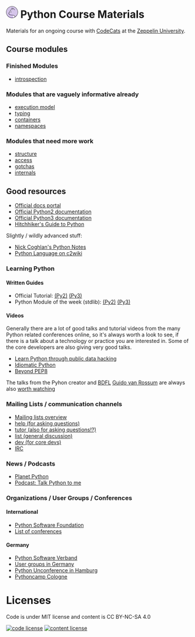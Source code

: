 # ![logo](logo.png) Python Course Materials

Materials for an ongoing course with [CodeCats](http://codecats.io/) at the [Zeppelin University](https://www.zu.de/). 

## Course modules

### Finished Modules 

* [introspection](introspection/main.md)

### Modules that are vaguely informative already

* [execution model](execution-model/main.md)
* [typing](typing/main.md)
* [containers](containers/main.md)
* [namespaces](introspection/main.md)

### Modules that need more work

* [structure](structure/main.md)
* [access](access/main.md)
* [gotchas](gotchas/main.md)
* [internals](internals/main.md)

## Good resources

* [Official docs portal](https://www.python.org/doc/)
* [Official Python2 documentation](https://docs.python.org/2/)
* [Official Python3 documentation](https://docs.python.org/3/)
* [Hitchhiker's Guide to Python](http://docs.python-guide.org/en/latest/)

Slightly / wildly advanced stuff:

* [Nick Coghlan's Python Notes](http://python-notes.curiousefficiency.org/en/latest/index.html)
* [Python Language on c2wiki](http://c2.com/cgi/wiki?PythonLanguage)

### Learning Python

#### Written Guides

* Official Tutorial: [(Py2)](https://docs.python.org/2/tutorial/) [(Py3)](https://docs.python.org/3/tutorial/)
* Python Module of the week (stdlib): [(Py2)](https://pymotw.com/2/) [(Py3)](https://pymotw.com/3/)

#### Videos

Generally there are a lot of good talks and tutorial videos from the many Python related conferences online, so it's always worth a look to see, if there is a talk about a technology or practice you are interested in. Some of the core developers are also giving very good talks.

* [Learn Python through public data hacking](https://www.youtube.com/watch?v=RrPZza_vZ3w)
* [Idiomatic Python](https://www.youtube.com/watch?v=OSGv2VnC0go)
* [Beyond PEP8](https://www.youtube.com/watch?v=wf-BqAjZb8M)
 
The talks from the Pyhon creator and [BDFL](https://de.wikipedia.org/wiki/Benevolent_Dictator_for_Life) [Guido van Rossum](https://www.python.org/~guido/) are always also [worth watching](https://www.youtube.com/watch?v=ugqu10JV7dk)

### Mailing Lists / communication channels

* [Mailing lists overview](https://mail.python.org/mailman/listinfo)
* [help (for asking questions)](https://mail.python.org/mailman/listinfo/python-help)
* [tutor (also for asking questions!?)](https://mail.python.org/mailman/listinfo/tutor)
* [list (general discussion)](https://mail.python.org/mailman/listinfo/python-list)
* [dev (for core devs)](https://mail.python.org/mailman/listinfo/python-list)
* [IRC](https://www.python.org/community/irc/)

### News / Podcasts

* [Planet Python](http://planetpython.org/)
* [Podcast: Talk Python to me](https://talkpython.fm/)

### Organizations / User Groups / Conferences

#### International

* [Python Software Foundation](https://www.python.org/psf/)
* [List of conferences](https://www.python.org/community/workshops/)

#### Germany

* [Python Software Verband](http://pysv.org)
* [User groups in Germany](http://python-verband.org/mitmachen/ug)
* [Python Unconference in Hamburg](http://www.pyunconf.de/)
* [Pythoncamp Cologne](https://barcamptools.eu/pycamp201604)

# Licenses

Code is under MIT license and content is CC BY-NC-SA 4.0

[![code license](https://upload.wikimedia.org/wikipedia/commons/thumb/0/0b/License_icon-mit-2.svg/32px-License_icon-mit-2.svg.png)](http://opensource.org/licenses/mit-license.php) [![content license](https://i.creativecommons.org/l/by-nc-sa/4.0/88x31.png)](http://creativecommons.org/licenses/by-nc-sa/4.0/)
